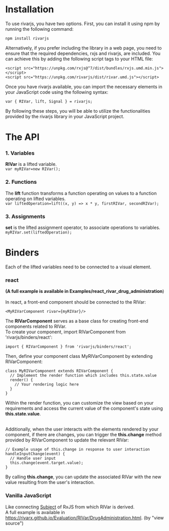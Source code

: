 # Installation
To use rivarjs, you have two options. First, you can install it using npm by running the following command:<br>

```shell
npm install rivarjs
```

Alternatively, if you prefer including the library in a web page, you need to ensure that the required dependencies, rxjs and rivarjs, are included. You can achieve this by adding the following script tags to your HTML file:<br>
```
<script src="https://unpkg.com/rxjs@^7/dist/bundles/rxjs.umd.min.js"></script>
<script src="https://unpkg.com/rivarjs/dist/rivar.umd.js"></script>
```
Once you have rivarjs available, you can import the necessary elements in your JavaScript code using the following syntax:<br>
```
var { RIVar, lift, Signal } = rivarjs;
```
By following these steps, you will be able to utilize the functionalities provided by the rivarjs library in your JavaScript project.

# The API

### 1. Variables
**RIVar** is a lifted variable.<br>
`var myRIVar=new RIVar();`
### 2. Functions
The **lift** function transforms a function operating on values to a function operating on lifted variables.<br>
`var liftedOperation=lift((x, y) => x * y, firstRIVar, secondRIVar);`
### 3. Assignments
**set** is the lifted assignment operator, to associate operations to variables.<br>
`myRIVar.set(liftedOperation);`

# Binders

Each of the lifted variables need to be connected to a visual element.

### react
**(A full example is available in Examples/react_rivar_drug_administration**)<br><br>
In react, a front-end component should be connected to the RIVar:
```
<MyRIVarComponent rivar={myRIVar}/> 
```

The **RIVarComponent** serves as a base class for creating front-end components related to RIVar.<br>
To create your component, import RIVarComponent from 'rivarjs/binders/react':<br>
```
import { RIVarComponent } from 'rivarjs/binders/react';
```
Then, define your component class MyRIVarComponent by extending RIVarComponent:<br>
```
class MyRIVarComponent extends RIVarComponent {
  // Implement the render function which includes this.state.value
  render() {
    // Your rendering logic here
  }
}
```
Within the render function, you can customize the view based on your requirements and access the current value of the component's state using **this.state.value**.<br><br>

Additionally, when the user interacts with the elements rendered by your component, if there are changes, you can trigger the **this.change** method provided by RIVarComponent to update the relevant RIVar:<br>
```
// Example usage of this.change in response to user interaction
handleInputChange(event) {
  // Handle user input
  this.change(event.target.value);
}
```
By calling **this.change**, you can update the associated RIVar with the new value resulting from the user's interaction.<br>


### Vanilla JavaScript
Like connecting [Subject](https://rxjs.dev/guide/subject) of RxJS from which RIVar is derived.<br>
A full example is available in
https://rivarx.github.io/Evaluation/RIVar/DrugAdministration.html. (by "view source")



